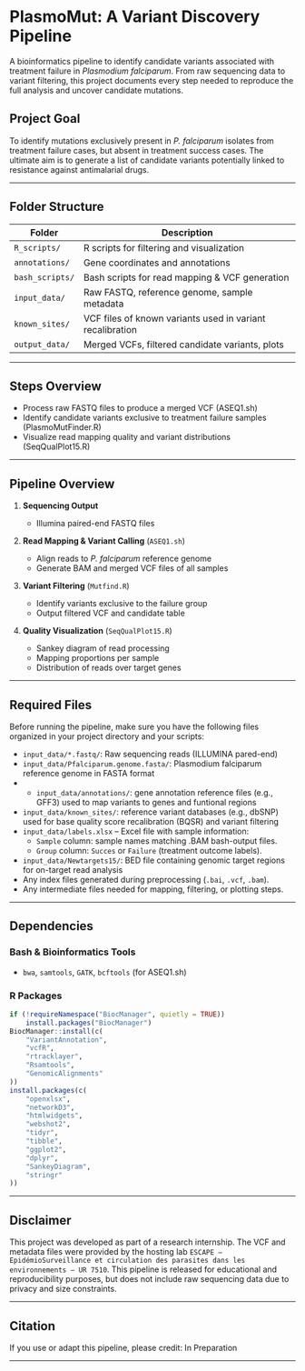 # PlasmoMut: A Variant Discovery Pipeline
A bioinformatics pipeline to identify candidate variants associated with treatment failure in *Plasmodium falciparum*. From raw sequencing data to variant filtering, this project documents every step needed to reproduce the full analysis and uncover candidate mutations.

## Project Goal

To identify mutations exclusively present in *P. falciparum* isolates from treatment failure cases, but absent in treatment success cases. The ultimate aim is to generate a list of candidate variants potentially linked to resistance against antimalarial drugs.

---

## Folder Structure

| Folder         | Description |
|----------------|-------------|
| `R_scripts/`   | R scripts for filtering and visualization |
| `annotations/` | Gene coordinates and annotations |
| `bash_scripts/` | Bash scripts for read mapping & VCF generation |
| `input_data/`  | Raw FASTQ, reference genome, sample metadata |
| `known_sites/` | VCF files of known variants used in variant recalibration |
| `output_data/` | Merged VCFs, filtered candidate variants, plots |

---

## Steps Overview

- Process raw FASTQ files to produce a merged VCF (ASEQ1.sh)
- Identify candidate variants exclusive to treatment failure samples (PlasmoMutFinder.R)
- Visualize read mapping quality and variant distributions (SeqQualPlot15.R)

---

##  Pipeline Overview

1. **Sequencing Output**  
   - Illumina paired-end FASTQ files

2. **Read Mapping & Variant Calling** (`ASEQ1.sh`)  
   - Align reads to *P. falciparum* reference genome  
   - Generate BAM and merged VCF files of all samples

3. **Variant Filtering** (`Mutfind.R`)  
   - Identify variants exclusive to the failure group  
   - Output filtered VCF and candidate table

4. **Quality Visualization** (`SeqQualPlot15.R`)  
   - Sankey diagram of read processing  
   - Mapping proportions per sample  
   - Distribution of reads over target genes

---

## Required Files

Before running the pipeline, make sure you have the following files organized in your project directory and your scripts:
- `input_data/*.fastq/`: Raw sequencing reads (ILLUMINA pared-end)
- `input_data/Pfalciparum.genome.fasta/`: Plasmodium falciparum reference genome in FASTA format
- - `input_data/annotations/`: gene annotation reference files (e.g., GFF3) used to map variants to genes and funtional regions
- `input_data/known_sites/`: reference variant databases (e.g., dbSNP) used for base quality score recalibration (BQSR) and variant filtering
- `input_data/labels.xlsx` – Excel file with sample information:  
  - `Sample` column: sample names matching .BAM bash-output files.  
  - `Group` column: `Succes` or `Failure` (treatment outcome labels).  
- `input_data/Newtargets15/`: BED file containing genomic target regions for on-target read analysis
- Any index files generated during preprocessing (`.bai`, `.vcf`, `.bam`).  
- Any intermediate files needed for mapping, filtering, or plotting steps.  

---

##  Dependencies

### Bash & Bioinformatics Tools

- `bwa`, `samtools`, `GATK`, `bcftools` (for ASEQ1.sh)

### R Packages

```r
if (!requireNamespace("BiocManager", quietly = TRUE))
    install.packages("BiocManager")
BiocManager::install(c(
    "VariantAnnotation", 
    "vcfR", 
    "rtracklayer", 
    "Rsamtools", 
    "GenomicAlignments"
))
install.packages(c(
    "openxlsx", 
    "networkD3", 
    "htmlwidgets", 
    "webshot2", 
    "tidyr", 
    "tibble", 
    "ggplot2", 
    "dplyr", 
    "SankeyDiagram", 
    "stringr"
))
```

---

## Disclaimer

This project was developed as part of a research internship. The VCF and metadata files were provided by the hosting lab `ESCAPE – EpidémioSurveillance et circulation des parasites dans les environnements – UR 7510`. This pipeline is released for educational and reproducibility purposes, but does not include raw sequencing data due to privacy and size constraints.

---

## Citation

If you use or adapt this pipeline, please credit:
In Preparation

---
